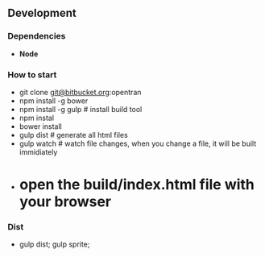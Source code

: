 ## Development ##

### Dependencies ###

* **Node**

### How to start ###

* git clone git@bitbucket.org:opentran
* npm install -g bower
* npm install -g gulp # install build tool
* npm instal 
* bower install
* gulp dist # generate all html files
* gulp watch  # watch file changes, when you change a file, it will be built immidiately
* # open the build/index.html file with your browser

### Dist ###
* gulp dist; gulp sprite;
